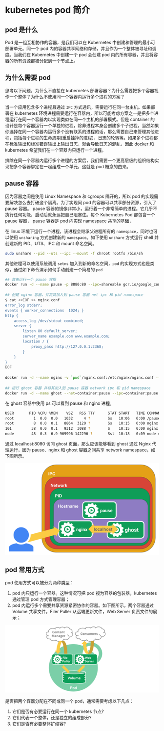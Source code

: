 # kubernetes pod 简介

## pod 是什么

Pod 是一组互相协作的容器，是我们可以在 Kubernetes 中创建和管理的最小可部署单元。同一个 pod 内的容器共享网络和存储，并且作为一个整体被寻址和调度。当我们在 Kubernetes 中创建一个 pod 会创建 pod 内的所有容器，并且将容器的所有资源都被分配到一个节点上。

## 为什么需要 pod

思考以下问题，为什么不直接在 kubernetes 部署容器？为什么需要把多个容器视作一个整体？为什么不使用同一个容器内运行多个进程的方案？

当一个应用包含多个进程且通过 `IPC` 方式通讯，需要运行在同一台主机。如果部署在 kubernetes 环境进程需要运行在容器内，所以可能考虑方案之一是把多个进程运行在同一个容器内以实现类似在同一个主机的部署模式。但是 container 的设计是每个容器运行一个单独的进程，除非进程本身会创建多个子进程，当然如果你选择在同一个容器内运行多个没有联系的进程的话，那么需要自己来管理其他进程，包括每个进程的生命周期(重启挂掉的进程)、日志的轮转等。如果多个进程都在标准输出和标准错误输出上输出日志，就会导致日志的混乱，因此 docker 和 kubernetes 希望我们在一个容器内只运行一个进程。

排除在同一个容器内运行多个进程的方案后，我们需要一个更高层级的组织结构实现把多个容器绑定在一起组成一个单元，这就是 pod 概念的由来。
##  pause 容器

因为容器之间是使用 Linux Namespace 和 cgroups 隔开的，所以 pod 的实现需要解决怎么去打破这个隔离。为了实现同 pod 的容器可以共享部分资源，引入了 pause 容器。 pause 容器的镜像非常小，运行着一个非常简单的进程。它几乎不执行任何功能，启动后就永远把自己阻塞住。每个 Kubernetes Pod 都包含一个 pause 容器， pause 容器是 pod 内实现 namespace 共享的基础，

在 linux 环境下运行一个进程，该进程会继承父进程所有的 `namespace`，同时也可以使用 `unsharing` 方式创建新的 `namespace`。如下使用 `unshare` 方式运行 shell 并创建新的 PID、UTS、IPC 和 mount 命名空间。

```bash
sudo unshare --pid --uts --ipc --mount -f chroot rootfs /bin/sh
```
其他进程可以使用系统调用 `setns` 加入到新的命名空间，`pod` 的实现方式也是类似，通过如下命令演示如何手动创建一个简易的 `pod`

```bash
## 首先运行一个 pause 容器
docker run -d --name pause -p 8880:80 --ipc=shareable gcr.io/google_containers/pause-amd64:3.0

## 创建 nginx 容器，并将其加入到 pause 容器 net ipc 和 pid namespace
$ cat <<EOF >> nginx.conf
error_log stderr;
events { worker_connections  1024; }
http {
    access_log /dev/stdout combined;
    server {
        listen 80 default_server;
        server_name example.com www.example.com;
        location / {
            proxy_pass http://127.0.0.1:2368;
        }
    }
}
EOF

docker run -d --name nginx -v `pwd`/nginx.conf:/etc/nginx/nginx.conf --net=container:pause --ipc=container:pause --pid=container:pause nginx

## 运行 ghost 容器 并将其加入到 pause 容器 network ipc 和 pid namespace
docker run -d --name ghost --net=container:pause --ipc=container:pause --pid=container:pause ghost
```
在 ghost 容器中使用 ps 可以看到 pause 和 nginx 进程, 

```bash
USER       PID %CPU %MEM    VSZ   RSS TTY      STAT START   TIME COMMAND
root         1  0.0  0.0   1032     4 ?        Ss   10:06   0:00 /pause
root         8  0.0  0.1   8864  3120 ?        Ss   10:15   0:00 nginx: master process nginx -g daemon off;
101         38  0.0  0.1   9312  3088 ?        S    10:15   0:00 nginx: worker process
node        48  0.3  6.9 969996 142296 ?       Ssl  10:18   0:09 node current/index.js
```

通过 localhost:8080 访问 ghost 页面，那么应该能够看到 ghost 通过 Nginx 代理运行，因为 pause、nginx 和 ghost 容器之间共享 network namespace，如下图所示。

![avatar](./pause_container.png)

## pod 常用方式

pod 使用方式可以被分为两种类型：
1. pod 内只运行一个容器。这种情况可把 pod 视为容器的包装器，kubernetes 通过管理 pod 方式管理容器；
2. pod 内运行多个需要共享资源紧密协作的容器。如下图所示，两个容器通过 Volume 共享文件，Filer Puller 从远端更新文件，Web Server 负责文件的展示；

![avatar](./web_server.png)

是否把两个容器分配在不同或同一个 pod，通常需要考虑以下几点：
  1. 它们是否有必要运行在同一个 kubernetes 节点?
  2. 它们代表一个整体，还是独立的组成部分?
  3. 它们是否有必要整体扩缩容?
